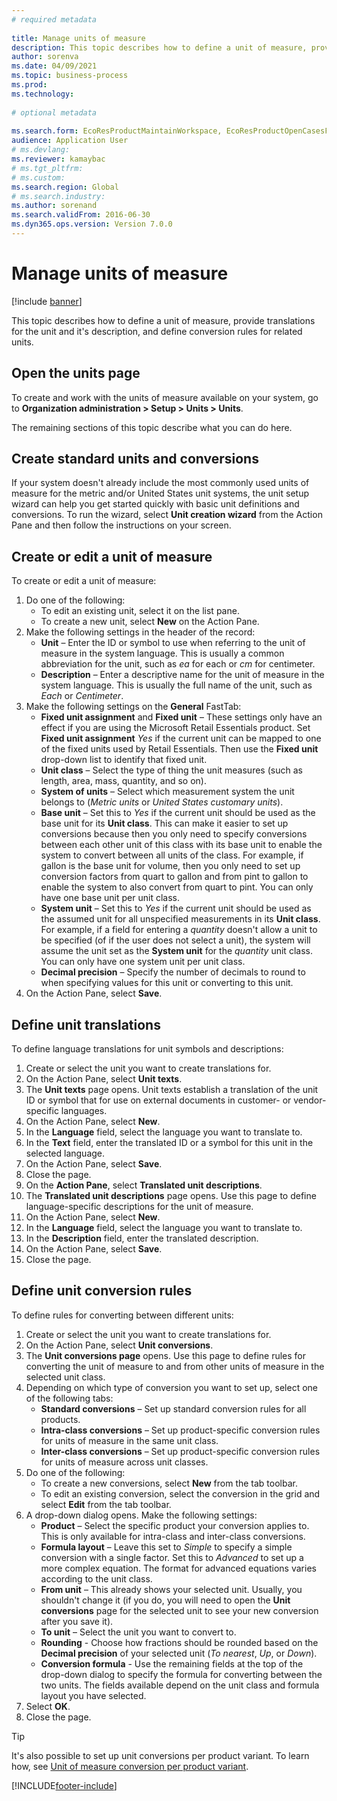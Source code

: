 ```yaml
--- 
# required metadata 
 
title: Manage units of measure
description: This topic describes how to define a unit of measure, provide translations for the unit and it's description, and define conversion rules for related units.
author: sorenva
ms.date: 04/09/2021
ms.topic: business-process 
ms.prod:  
ms.technology:  
 
# optional metadata 
 
ms.search.form: EcoResProductMaintainWorkspace, EcoResProductOpenCasesFormPart, UnitOfMeasure, UnitOfMeasureReportingTranslation, UnitOfMeasureTranslation, UnitOfMeasureConversion, UnitOfMeasureConversionEditOrCreate, UnitOfMeasureLookup, UnitOfMeasureCalculator, UnitOfMeasureWizard, UnitOfMeasureLookupTest
audience: Application User 
# ms.devlang:  
ms.reviewer: kamaybac
# ms.tgt_pltfrm:  
# ms.custom:  
ms.search.region: Global
# ms.search.industry: 
ms.author: sorenand
ms.search.validFrom: 2016-06-30 
ms.dyn365.ops.version: Version 7.0.0 
---
```

# Manage units of measure

[!include [banner](../../includes/banner.md)]

This topic describes how to define a unit of measure, provide translations for the unit and it's description, and define conversion rules for related units.

## Open the units page

To create and work with the units of measure available on your system, go to **Organization administration \> Setup \> Units \> Units**.

The remaining sections of this topic describe what you can do here.

## Create standard units and conversions

If your system doesn't already include the most commonly used units of measure for the metric and/or United States unit systems, the unit setup wizard can help you get started quickly with basic unit definitions and conversions. To run the wizard, select **Unit creation wizard** from the Action Pane and then follow the instructions on your screen.

## Create or edit a unit of measure

To create or edit a unit of measure:

1. Do one of the following:
    - To edit an existing unit, select it on the list pane.
    - To create a new unit, select **New** on the Action Pane.
1. Make the following settings in the header of the record:
    - **Unit** – Enter the ID or symbol to use when referring to the unit of measure in the system language. This is usually a common abbreviation for the unit, such as *ea* for each or *cm* for centimeter.
    - **Description** – Enter a descriptive name for the unit of measure in the system language. This is usually the full name of the unit, such as *Each* or *Centimeter*.
1. Make the following settings on the **General** FastTab:
    - **Fixed unit assignment** and **Fixed unit** – These settings only have an effect if you are using the Microsoft Retail Essentials product. Set **Fixed unit assignment** *Yes* if the current unit can be mapped to one of the fixed units used by Retail Essentials. Then use the **Fixed unit** drop-down list to identify that fixed unit.
    - **Unit class** – Select the type of thing the unit measures (such as length, area, mass, quantity, and so on).
    - **System of units** – Select which measurement system the unit belongs to (*Metric  units* or *United States customary units*).
    - **Base unit** – Set this to *Yes* if the current unit should be used as the base unit for its **Unit class**. This can make it easier to set up conversions because then you only need to specify conversions between each other unit of this class with its base unit to enable the system to convert between all units of the class. For example, if gallon is the base unit for volume, then you only need to set up conversion factors from quart to gallon and from pint to gallon to enable the system to also convert from quart to pint. You can only have one base unit per unit class.
    - **System unit** – Set this to *Yes* if the current unit should be used as the assumed unit for all unspecified measurements in its **Unit class**. For example, if a field for entering a *quantity* doesn't allow a unit to be specified (of if the user does not select a unit), the system will assume the unit set as the **System unit** for the *quantity* unit class. You can only have one system unit per unit class.
    - **Decimal precision** – Specify the number of decimals to round to when specifying values for this unit or converting to this unit.
1. On the Action Pane, select **Save**.

## Define unit translations

To define language translations for unit symbols and descriptions:

1. Create or select the unit you want to create translations for.
1. On the Action Pane, select **Unit texts**.
1. The **Unit texts** page opens. Unit texts establish a translation of the unit ID or symbol that for use on external documents in customer- or vendor-specific languages.
1. On the Action Pane, select **New**.
1. In the **Language** field, select the language you want to translate to.
1. In the **Text** field, enter the translated ID or a symbol for this unit in the selected language.
1. On the Action Pane, select **Save**.
1. Close the page.
1. On the **Action Pane**, select **Translated unit descriptions**.
1. The **Translated unit descriptions** page opens. Use this page to define language-specific descriptions for the unit of measure.
1. On the Action Pane, select **New**.
1. In the **Language** field, select the language you want to translate to.
1. In the **Description** field, enter the translated description.
1. On the Action Pane, select **Save**.
1. Close the page.

## Define unit conversion rules

To define rules for converting between different units:

1. Create or select the unit you want to create translations for.
1. On the Action Pane, select **Unit conversions**.
1. The **Unit conversions page** opens. Use this page to define rules for converting the unit of measure to and from other units of measure in the selected unit class.
1. Depending on which type of conversion you want to set up, select one of the following tabs:
    - **Standard conversions** – Set up standard conversion rules for all products.
    - **Intra-class conversions** – Set up product-specific conversion rules for units of measure in the same unit class.
    - **Inter-class conversions** – Set up product-specific conversion rules for units of measure across unit classes.
1. Do one of the following:
    - To create a new conversions, select **New** from the tab toolbar.
    - To edit an existing conversion, select the conversion in the grid and select **Edit** from the tab toolbar.
1. A drop-down dialog opens. Make the following settings:
    - **Product** – Select the specific product your conversion applies to. This is only available for intra-class and inter-class conversions.
    - **Formula layout** – Leave this set to *Simple* to specify a simple conversion with a single factor. Set this to *Advanced* to set up a more complex equation. The format for advanced equations varies according to the unit class.
    - **From unit** – This already shows your selected unit. Usually, you shouldn't change it (if you do, you will need to open the **Unit conversions** page for the selected unit to see your new conversion after you save it).
    - **To unit** – Select the unit you want to convert to.
    - **Rounding** - Choose how fractions should be rounded based on the **Decimal precision** of your selected unit (*To nearest*, *Up*, or *Down*).
    - **Conversion formula** - Use the remaining fields at the top of the drop-down dialog to specify the formula for converting between the two units. The fields available depend on the unit class and formula layout you have selected.
1. Select **OK**.
1. Close the page.

> [!TIP]
> It's also possible to set up unit conversions per product variant. To learn how, see [Unit of measure conversion per product variant](../uom-conversion-per-product-variant.md).


[!INCLUDE[footer-include](../../../includes/footer-banner.md)]
